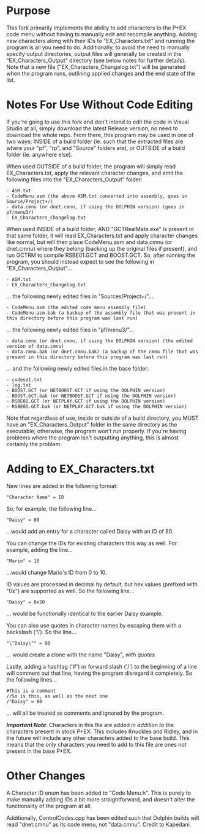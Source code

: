 # Purpose
This fork primarily implements the ability to add characters to the P+EX code menu without having to manually edit and recompile anything.
Adding new characters along with their IDs to "EX_Characters.txt" and running the program is all you need to do.
Additionally, to avoid the need to manually specify output directories, output files will generally be created in the "EX_Characters_Output" directory (see below notes for further details). Note that a new file ("EX_Characters_Changelog.txt") will be generated when the program runs, outlining applied changes and the end state of the list.

# Notes For Use Without Code Editing
If you're going to use this fork and don't intend to edit the code in Visual Studio at all, simply download the latest Release version, no need to download the whole repo. From there, this program may be used in one of two ways: INSIDE of a build folder (ie. such that the extracted files are where your "pf", "rp", and "Source" folders are), or OUTSIDE of a build folder (ie. anywhere else).

When used OUTSIDE of a build folder, the program will simply read EX_Characters.txt, apply the relevant character changes, and emit the following files into the "EX_Characters_Output" folder:

	- ASM.txt
	- CodeMenu.asm (the above ASM.txt converted into assembly, goes in Source/Project+/)
	- data.cmnu (or dnet.cmnu, if using the DOLPHIN version) (goes in pf/menu3/)
	- EX_Characters_Changelog.txt

When used INSIDE of a build folder, AND "GCTRealMate.exe" is present in that same folder, it will read EX_Characters.txt and apply character changes like normal, but will then place CodeMenu.asm and data.cmnu (or dnet.cmnu) where they belong (backing up the original files if present), and run GCTRM to compile RSBE01.GCT and BOOST.GCT. So, after running the program, you should instead expect to see the following in "EX_Characters_Output"...

	- ASM.txt
	- EX_Characters_Changelog.txt
	
... the following newly edited files in "Sources/Project+/"...

	- CodeMenu.asm (the edited code menu assembly file)
	- CodeMenu.asm.bak (a backup of the assembly file that was present in this directory before this program was last run)
	
... the following newly edited files in "pf/menu3/"...

	- data.cmnu (or dnet.cmnu, if using the DOLPHIN version) (the edited version of data.cmnu)
	- data.cmnu.bak (or dnet.cmnu.bak) (a backup of the cmnu file that was present in this directory before this program was last run)
	
... and the following newly edited files in the base folder:
	
	- codeset.txt
	- log.txt
	- BOOST.GCT (or NETBOOST.GCT if using the DOLPHIN version)
	- BOOST.GCT.bak (or NETBOOST.GCT if using the DOLPHIN version)
	- RSBE01.GCT (or NETPLAY.GCT if using the DOLPHIN version)
	- RSBE01.GCT.bak (or NETPLAY.GCT.bak if using the DOLPHIN version)
	
Note that regardless of use, inside or outside of a build directory, you MUST have an "EX_Characters_Output" folder in the same directory as the executable; otherwise, the program won't run properly. If you're having problems where the program isn't outputting anything, this is almost certainly the problem.

# Adding to EX_Characters.txt
New lines are added in the following format:

	"Character Name" = ID
	
So, for example, the following line...

	"Daisy" = 80
	
...would add an entry for a character called Daisy with an ID of 80.

You can change the IDs for existing characters this way as well. For example, adding the line...

	"Mario" = 10
	
...would change Mario's ID from 0 to 10.

ID values are processed in decimal by default, but hex values (prefixed with "0x") are supported as well. So the following line...
	
	"Daisy" = 0x50
	
... would be functionally identical to the earlier Daisy example.

You can also use quotes in character names by escaping them with a backslash ('\\'). So the line...

	"\"Daisy\"" = 80

... would create a clone with the name "Daisy", *with quotes*.

Lastly, adding a hashtag ('#') or forward slash ('/') to the beginning of a line will comment out that line, having the program disregard it completely. So the following lines...

	#This is a comment
	//So is this, as well as the next one
	/"Daisy" = 80

... will all be treated as comments and ignored by the program.

***Important Note***: Characters in this file are added *in addition to* the characters present in stock P+EX. This includes Knuckles and Ridley, and in the future will include any other characters added to the base build. This means that the only characters you need to add to this file are ones not present in the base P+EX.

# Other Changes
A Character ID enum has been added to "Code Menu.h". This is purely to make manually adding IDs a bit more straightforward, and doesn't alter the functionality of the program at all.

Additionally, ControlCodes.cpp has been edited such that Dolphin builds will read "dnet.cmnu" as its code menu, not "data.cmnu". Credit to Kapedani.

